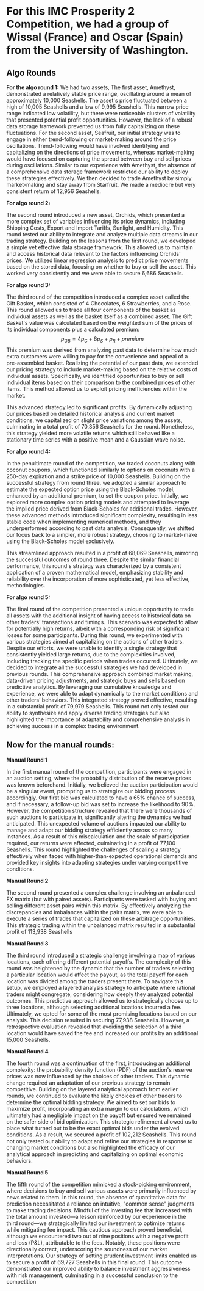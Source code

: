 # For this IMC Prosperity 2 Competition, we had a group of Wissal (France) and Oscar (Spain) from the University of Washington.

## Algo Rounds
**For the algo round 1:**
We had two assets, The first asset, Amethyst, demonstrated a relatively stable price range, oscillating around a mean of approximately 10,000 Seashells. The asset's price fluctuated between a high of 10,005 Seashells and a low of 9,995 Seashells. This narrow price range indicated low volatility, but there were noticeable clusters of volatility that presented potential profit opportunities. However, the lack of a robust data storage framework prevented us from fully capitalizing on these fluctuations. 
For the second asset, Seafruit, our initial strategy was to engage in either trend-following or market-making around the price oscillations. Trend-following would have involved identifying and capitalizing on the directions of price movements, whereas market-making would have focused on capturing the spread between buy and sell prices during oscillations. Similar to our experience with Amethyst, the absence of a comprehensive data storage framework restricted our ability to deploy these strategies effectively.
We then decided to trade Amethyst by simply market-making and stay away from Starfruit.
We made a mediocre but very consistent return of 12,956 Seashells.

**For algo round 2:**

The second round introduced a new asset, Orchids, which presented a more complex set of variables influencing its price dynamics, including Shipping Costs, Export and Import Tariffs, Sunlight, and Humidity. This round tested our ability to integrate and analyze multiple data streams in our trading strategy. Building on the lessons from the first round, we developed a simple yet effective data storage framework. This allowed us to maintain and access historical data relevant to the factors influencing Orchids' prices. We utilized linear regression analysis to predict price movements based on the stored data, focusing on whether to buy or sell the asset.
This worked very consistently and we were able to secure 6,686 Seashells.

**For algo round 3:**

The third round of the competition introduced a complex asset called the Gift Basket, which consisted of 4 Chocolates, 6 Strawberries, and a Rose. This round allowed us to trade all four components of the basket as individual assets as well as the basket itself as a combined asset. The Gift Basket's value was calculated based on the weighted sum of the prices of its individual components plus a calculated premium:
$$p_{GB} = 4 p_{C} + 6p_{S} + p_{R} + {premium} $$
This premium was derived from analyzing past data to determine how much extra customers were willing to pay for the convenience and appeal of a pre-assembled basket. Realizing the potential of our past data, we extended our pricing strategy to include market-making based on the relative costs of individual assets. Specifically, we identified opportunities to buy or sell individual items based on their comparison to the combined prices of other items. This method allowed us to exploit pricing inefficiencies within the market.

This advanced strategy led to significant profits. By dynamically adjusting our prices based on detailed historical analysis and current market conditions, we capitalized on slight price variations among the assets, culminating in a total profit of 70,356 Seashells for the round. Nonetheless, this strategy yielded more volatile returns which still behaved like a stationary time series with a positive mean and a Gaussian wave noise. 

**For algo round 4:**

In the penultimate round of the competition, we traded coconuts along with coconut coupons, which functioned similarly to options on coconuts with a 250-day expiration and a strike price of 10,000 Seashells. Building on the successful strategy from round three, we adopted a similar approach to estimate the expected option price using the Black-Scholes model, enhanced by an additional premium, to set the coupon price.
Initially, we explored more complex option pricing models and attempted to leverage the implied price derived from Black-Scholes for additional trades. However, these advanced methods introduced significant complexity, resulting in less stable code when implementing numerical methods, and they underperformed according to past data analysis. Consequently, we shifted our focus back to a simpler, more robust strategy, choosing to market-make using the Black-Scholes model exclusively.

This streamlined approach resulted in a profit of 68,069 Seashells, mirroring the successful outcomes of round three. Despite the similar financial performance, this round's strategy was characterized by a consistent application of a proven mathematical model, emphasizing stability and reliability over the incorporation of more sophisticated, yet less effective, methodologies.

**For algo round 5:**

The final round of the competition presented a unique opportunity to trade all assets with the additional insight of having access to historical data on other traders' transactions and timings. This scenario was expected to allow for potentially high returns, albeit with a corresponding risk of significant losses for some participants.
During this round, we experimented with various strategies aimed at capitalizing on the actions of other traders. Despite our efforts, we were unable to identify a single strategy that consistently yielded large returns, due to the complexities involved, including tracking the specific periods when trades occurred.
Ultimately, we decided to integrate all the successful strategies we had developed in previous rounds. This comprehensive approach combined market making, data-driven pricing adjustments, and strategic buys and sells based on predictive analytics. By leveraging our cumulative knowledge and experience, we were able to adapt dynamically to the market conditions and other traders’ behaviors.
This integrated strategy proved effective, resulting in a substantial profit of 79,979 Seashells. This round not only tested our ability to synthesize and apply diverse trading strategies but also highlighted the importance of adaptability and comprehensive analysis in achieving success in a complex trading environment.


## Now for the manual rounds:

**Manual Round 1**

In the first manual round of the competition, participants were engaged in an auction setting, where the probability distribution of the reserve prices was known beforehand. Initially, we believed the auction participation would be a singular event, prompting us to strategize our bidding process accordingly. Our first bid was calculated to have a 65% chance of success, and if necessary, a follow-up bid was set to increase the likelihood to 90%.
However, the competition structure revealed that there were thousands of such auctions to participate in, significantly altering the dynamics we had anticipated. This unexpected volume of auctions impacted our ability to manage and adapt our bidding strategy efficiently across so many instances.
As a result of this miscalculation and the scale of participation required, our returns were affected, culminating in a profit of 77,100 Seashells. This round highlighted the challenges of scaling a strategy effectively when faced with higher-than-expected operational demands and provided key insights into adapting strategies under varying competitive conditions.

**Manual Round 2**

The second round presented a complex challenge involving an unbalanced FX matrix (but with paired assets). Participants were tasked with buying and selling different asset pairs within this matrix. By effectively analyzing the discrepancies and imbalances within the pairs matrix, we were able to execute a series of trades that capitalized on these arbitrage opportunities. This strategic trading within the unbalanced matrix resulted in a substantial profit of 113,938 Seashells

**Manual Round 3**

The third round introduced a strategic challenge involving a map of various locations, each offering different potential payoffs. The complexity of this round was heightened by the dynamic that the number of traders selecting a particular location would affect the payout, as the total payoff for each location was divided among the traders present there.
To navigate this setup, we employed a layered analysis strategy to anticipate where rational traders might congregate, considering how deeply they analyzed potential outcomes. This predictive approach allowed us to strategically choose up to three locations, although selecting additional locations incurred a fee.
Ultimately, we opted for some of the most promising locations based on our analysis. This decision resulted in securing 77,938 Seashells. However, a retrospective evaluation revealed that avoiding the selection of a third location would have saved the fee and increased our profits by an additional 15,000 Seashells.

**Manual Round 4**

The fourth round was a continuation of the first, introducing an additional complexity: the probability density function (PDF) of the auction's reserve prices was now influenced by the choices of other traders. This dynamic change required an adaptation of our previous strategy to remain competitive.
Building on the layered analytical approach from earlier rounds, we continued to evaluate the likely choices of other traders to determine the optimal bidding strategy. We aimed to set our bids to maximize profit, incorporating an extra margin to our calculations, which ultimately had a negligible impact on the payoff but ensured we remained on the safer side of bid optimization.
This strategic refinement allowed us to place what turned out to be the exact optimal bids under the evolved conditions. As a result, we secured a profit of 102,212 Seashells. This round not only tested our ability to adapt and refine our strategies in response to changing market conditions but also highlighted the efficacy of our analytical approach in predicting and capitalizing on optimal economic behaviors.

**Manual Round 5**

The fifth round of the competition mimicked a stock-picking environment, where decisions to buy and sell various assets were primarily influenced by news related to them. In this round, the absence of quantitative data for prediction necessitated a reliance on intuitive, "common sense" judgments to make trading decisions.
Mindful of the investing fee that increased with the total amount invested—a lesson reinforced by our experience in the third round—we strategically limited our investment to optimize returns while mitigating fee impact. This cautious approach proved beneficial, although we encountered two out of nine positions with a negative profit and loss (P&L), attributable to the fees. Notably, these positions were directionally correct, underscoring the soundness of our market interpretations.
Our strategy of setting prudent investment limits enabled us to secure a profit of 69,727 Seashells in this final round. This outcome demonstrated our improved ability to balance investment aggressiveness with risk management, culminating in a successful conclusion to the competition
